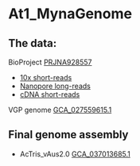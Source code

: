 # At1_MynaGenome

## The data:

BioProject [PRJNA928557](https://www.ncbi.nlm.nih.gov/bioproject/?term=PRJNA928557)<br>
- [10x short-reads](https://www.ncbi.nlm.nih.gov/sra/SRX22916976[accn])<br>
- [Nanopore long-reads](https://www.ncbi.nlm.nih.gov/sra/SRX22916973[accn])<br>
- [cDNA short-reads](https://www.ncbi.nlm.nih.gov/sra/SRX22916974[accn])

VGP genome [GCA_027559615.1](https://www.ncbi.nlm.nih.gov/datasets/genome/GCA_027559615.1/)<br>


## Final genome assembly
- AcTris_vAus2.0 [GCA_037013685.1](https://www.ncbi.nlm.nih.gov/bioproject/?term=PRJNA928557)<p>

